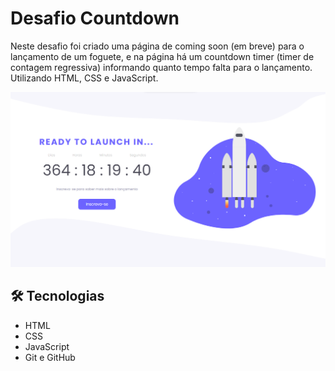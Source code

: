 # Desafio Countdown 

Neste desafio foi criado uma página de coming soon (em breve) para o lançamento de um foguete, e na página há um countdown timer (timer de contagem regressiva) informando quanto tempo falta para o lançamento. Utilizando HTML, CSS e JavaScript.

![preview](./.github/preview.png)

## 🛠️ Tecnologias

- HTML
- CSS
- JavaScript
- Git e GitHub